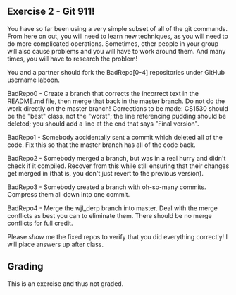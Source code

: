 ## Exercise 2 - Git 911!

You have so far been using a very simple subset of all of the git commands.  From here on out, you will need to learn new techniques, as you will need to do more complicated operations.  Sometimes, other people in your group will also cause problems and you will have to work around them.  And many times, you will have to research the problem!

You and a partner should fork the BadRepo[0-4] repositories under GitHub username laboon.

BadRepo0 - Create a branch that corrects the incorrect text in the README.md file, then merge that back in the master branch.  Do not do the work directly on the master branch!  Corrections to be made: CS1530 should be the "best" class, not the "worst"; the line referencing pudding should be deleted; you should add a line at the end that says "Final version".

BadRepo1 - Somebody accidentally sent a commit which deleted all of the code.  Fix this so that the master branch has all of the code back.

BadRepo2 - Somebody merged a branch, but was in a real hurry and didn't check if it compiled.  Recover from this while still ensuring that their changes get merged in (that is, you don't just revert to the previous version).

BadRepo3 - Somebody created a branch with oh-so-many commits.  Compress them all down into one commit.

BadRepo4 - Merge the wjl_derp branch into master. Deal with the merge conflicts as best you can to eliminate them.  There should be no merge conflicts for full credit.

Please _show_ me the fixed repos to verify that you did everything correctly!  I will place answers up after class.

## Grading

This is an exercise and thus not graded.

